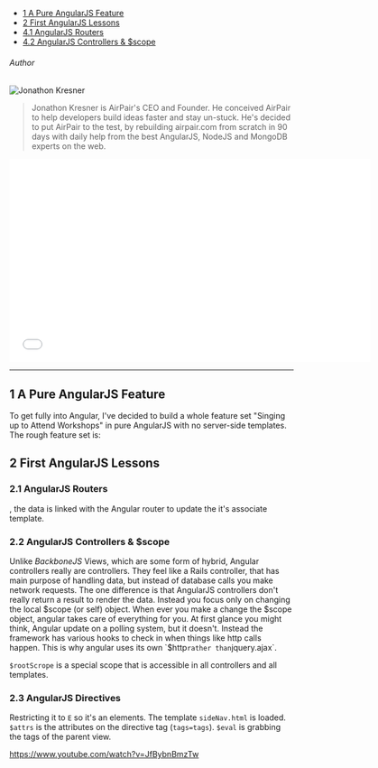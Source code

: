 - [1 A Pure AngularJS Feature](#1-a-pure-angularjs-feature)
- [2 First AngularJS Lessons](#4-first-angularjs-lessons)
 - [4.1 AngularJS Routers](#4-1-angularjs-routers)
 - [4.2 AngularJS Controllers & $scope](#4-2-angularjs-controllers-scope) 

###### Author
![Jonathon Kresner](//gravatar.com/avatar/780d02a99798886da48711d8104801a4?s=100) 

> Jonathon Kresner is AirPair's CEO and Founder. He conceived AirPair to help developers build ideas faster and stay un-stuck.
> He's decided to put AirPair to the test, by rebuilding airpair.com from scratch in 90 days with daily help from the best 
> AngularJS, NodeJS and MongoDB experts on the web.

<iframe width="640" height="360" src="//www.youtube-nocookie.com/embed/GZess8ZAVAU" frameborder="0" allowfullscreen>
</iframe>

---

## 1 A Pure AngularJS Feature

To get fully into Angular, I've decided to build a whole feature set "Singing up to Attend Workshops" in pure AngularJS with no server-side templates. The rough feature set is:


## 2 First AngularJS Lessons

### 2.1 AngularJS Routers

, the data is linked with the Angular router to update the it's associate template.

### 2.2 AngularJS Controllers & $scope

Unlike <i>BackboneJS</i> Views, which are some form of hybrid, Angular controllers really are controllers. They feel like a Rails controller, that has main purpose of handling data, but instead of database calls you make network requests. The one difference is that AngularJS controllers don't really return a result to render the data. Instead you focus only on changing the local $scope (or self) object.
When ever you make a change the $scope object, angular takes care of everything for you. At first glance you might think, Angular update on a polling system, but it doesn't. Instead the framework has various hooks to check in when things like http calls happen. This is why angular uses its own `$http` rather than `jquery.ajax`.

`$rootScrope` is a special scope that is accessible in all controllers and all templates.

### 2.3 AngularJS Directives

Restricting it to `E` so it's an elements. The template `sideNav.html` is loaded. `$attrs` is the attributes on the directive tag (`tags=tags`). `$eval` is grabbing the tags of the parent view. 


https://www.youtube.com/watch?v=JfBybnBmzTw